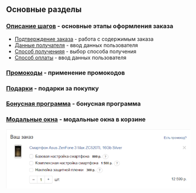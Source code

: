 ## Основные разделы


### [Описание шагов](steps/) - основные этапы оформления заказа
* [Подтверждение заказа](steps/order-list/) - работа с содержимым заказа
* [Данные получателя](steps/user-info/) - ввод данных пользователя
* [Способ полученияя](steps/getting/) - выбор способа получения
* [Способ оплаты](steps/payment/) - ввод данных пользователя
### [Промокоды](promocodes/) - применение промокодов
### [Подарки](gifts/) - подарки за покупку
### [Бонусная программа](bonus/) - бонусная программа 
### [Модальные окна](modal/) - модальные окна в корзине


[![N|Solid](__source/1.png)](https://nodesource.com/products/nsolid)
